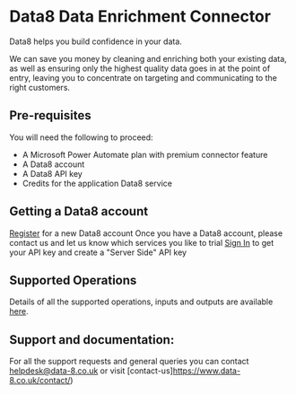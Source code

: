 # Data8 Data Enrichment Connector

Data8 helps you build confidence in your data. 

We can save you money by cleaning and enriching both your existing data, as well as ensuring only the highest quality data goes in at the point of entry, leaving you to concentrate on targeting and communicating to the right customers.

## Pre-requisites
You will need the following to proceed:
* A Microsoft Power Automate plan with premium connector feature
* A Data8 account
* A Data8 API key
* Credits for the application Data8 service

## Getting a Data8 account
[Register](https://www.data-8.co.uk/register/) for a new Data8 account 
Once you have a Data8 account, please contact us and let us know which services you like to trial
[Sign In](https://www.data-8.co.uk/dashboard/api-keys/) to get your API key and create a "Server Side" API key

## Supported Operations
Details of all the supported operations, inputs and outputs are available [here](https://docs.microsoft.com/en-gb/connectors/data8/).

## Support and documentation: 
For all the support requests and general queries you can contact helpdesk@data-8.co.uk or visit [contact-us]https://www.data-8.co.uk/contact/)